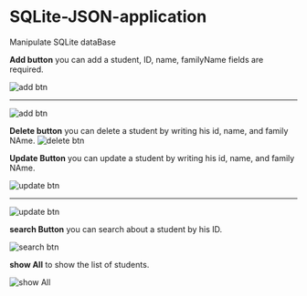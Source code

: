 # SQLite-JSON-application
Manipulate SQLite dataBase

__Add button__
    you can add a student, ID, name, familyName fields are required.
    
 ![add btn](https://github.com/ibtissembdh/SQLite-JSON-application/blob/main/images/1.png)
   
   
_______________________________________________________________________________________________________________
    
 ![add btn](https://github.com/ibtissembdh/SQLite-JSON-application/blob/main/images/2.png)

   
 __Delete button__
     you can delete a student by writing his id, name, and family NAme.
 ![delete btn](https://github.com/ibtissembdh/SQLite-JSON-application/blob/main/images/3.png)
     
 __Update Button__ 
     you can update a student by writing his id, name, and family NAme.
     
 ![update btn](https://github.com/ibtissembdh/SQLite-JSON-application/blob/main/images/4.png)
     
_____________________________________________________________________________________________________________
  
   
  ![update btn](https://github.com/ibtissembdh/SQLite-JSON-application/blob/main/images/5.png)
   
  __search Button__
    you can search about a student by his ID.
   
 ![search btn](https://github.com/ibtissembdh/SQLite-JSON-application/blob/main/images/6.png)
   
   __show All__
   to show the list of students.
   
  ![show All](https://github.com/ibtissembdh/SQLite-JSON-application/blob/main/images/7.png)
     
   
     
     

